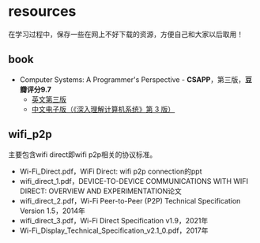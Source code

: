 # resources
在学习过程中，保存一些在网上不好下载的资源，方便自己和大家以后取用！

## book

- Computer Systems: A Programmer's Perspective - **CSAPP**，第三版，**豆瓣评分9.7**
  - [英文第三版](https://github.com/Seaworth/resources/blob/master/book/CSAPP3rd/Computer.Systems.A.Programmers.Perspective.3rd-csapp.pdf)
  - [中文电子版（《深入理解计算机系统》第 3 版）](https://hansimov.gitbook.io/csapp/)

## wifi_p2p

主要包含wifi direct即wifi p2p相关的协议标准。
- Wi-Fi_Direct.pdf，WiFi Direct: wifi p2p connection的ppt
- wifi_direct_1.pdf，DEVICE-TO-DEVICE COMMUNICATIONS WITH WIFI DIRECT: OVERVIEW AND EXPERIMENTATION论文
- wifi_direct_2.pdf，Wi-Fi Peer-to-Peer (P2P) Technical Specification Version 1.5，2014年
- wifi_direct_3.pdf，Wi-Fi Direct Specification v1.9，2021年
- Wi-Fi_Display_Technical_Specification_v2.1_0.pdf，2017年

